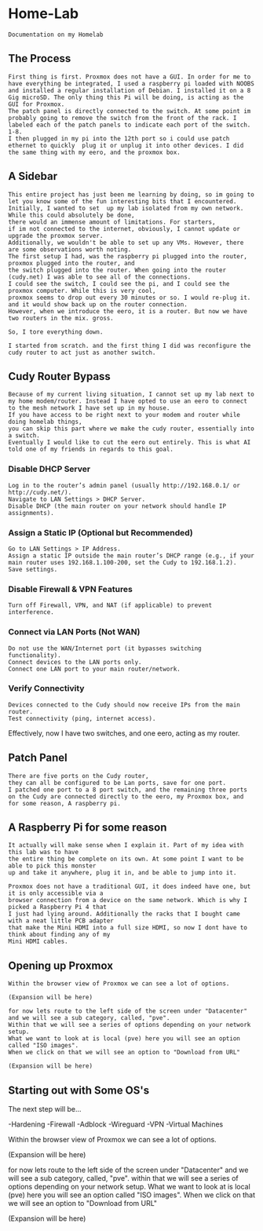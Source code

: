 # Home-Lab
    Documentation on my Homelab

## The Process ##

    First thing is first. Proxmox does not have a GUI. In order for me to have everything be integrated, I used a raspberry pi loaded with NOOBS and installed a regular installation of Debian. I installed it on a 8 Gig microSD. The only thing this Pi will be doing, is acting as the GUI for Proxmox.
    The patch panel is directly connected to the switch. At some point im probably going to remove the switch from the front of the rack. I labeled each of the patch panels to indicate each port of the switch. 1-8. 
    I then plugged in my pi into the 12th port so i could use patch ethernet to quickly  plug it or unplug it into other devices. I did the same thing with my eero, and the proxmox box.

## A Sidebar ##

    This entire project has just been me learning by doing, so im going to let you know some of the fun interesting bits that I encountered.
    Initially, I wanted to set  up my lab isolated from my own network. While this could absolutely be done, 
    there would an immense amount of limitations. For starters, 
    if im not connected to the internet, obviously, I cannot update or upgrade the proxmox server. 
    Additionally, we wouldn't be able to set up any VMs. However, there are some observations worth noting.
    The first setup I had, was the raspberry pi plugged into the router, proxmox plugged into the router, and 
    the switch plugged into the router. When going into the router (cudy.net) I was able to see all of the connections. 
    I could see the switch, I could see the pi, and I could see the proxmox computer. While this is very cool, 
    proxmox seems to drop out every 30 minutes or so. I would re-plug it. and it would show back up on the router connection.
    However, when we introduce the eero, it is a router. But now we have two routers in the mix. gross. 
   
    So, I tore everything down.
    
    I started from scratch. and the first thing I did was reconfigure the cudy router to act just as another switch. 

## Cudy Router Bypass ##

    Because of my current living situation, I cannot set up my lab next to my home modem/router. Instead I have opted to use an eero to connect to the mesh network I have set up in my house.
    If you have access to be right next to your modem and router while doing homelab things, 
    you can skip this part where we make the cudy router, essentially into a switch. 
    Eventually I would like to cut the eero out entirely. This is what AI told one of my friends in regards to this goal.

   ### Disable DHCP Server ###

    Log in to the router’s admin panel (usually http://192.168.0.1/ or http://cudy.net/).
    Navigate to LAN Settings > DHCP Server.
    Disable DHCP (the main router on your network should handle IP assignments).

   ### Assign a Static IP (Optional but Recommended) ###

    Go to LAN Settings > IP Address.
    Assign a static IP outside the main router’s DHCP range (e.g., if your main router uses 192.168.1.100-200, set the Cudy to 192.168.1.2).
    Save settings.

  ### Disable Firewall & VPN Features ###

    Turn off Firewall, VPN, and NAT (if applicable) to prevent interference.

  ### Connect via LAN Ports (Not WAN) ###

    Do not use the WAN/Internet port (it bypasses switching functionality).
    Connect devices to the LAN ports only.
    Connect one LAN port to your main router/network.

  ### Verify Connectivity ###

    Devices connected to the Cudy should now receive IPs from the main router.
    Test connectivity (ping, internet access).


Effectively, now I have two switches, and one eero, acting as my router.

## Patch Panel ##

    There are five ports on the Cudy router, 
    they can all be configured to be Lan ports, save for one port.
    I patched one port to a 8 port switch, and the remaining three ports
    on the Cudy are connected directly to the eero, my Proxmox box, and 
    for some reason, A raspberry pi.

## A Raspberry Pi for some reason ##

    It actually will make sense when I explain it. Part of my idea with this lab was to have
    the entire thing be complete on its own. At some point I want to be able to pick this monster
    up and take it anywhere, plug it in, and be able to jump into it. 

    Proxmox does not have a traditional GUI, it does indeed have one, but it is only accessible via a 
    browser connection from a device on the same network. Which is why I picked a Raspberry Pi 4 that
    I just had lying around. Additionally the racks that I bought came with a neat little PCB adapter 
    that make the Mini HDMI into a full size HDMI, so now I dont have to think about finding any of my 
    Mini HDMI cables. 

## Opening up Proxmox ##

    Within the browser view of Proxmox we can see a lot of options. 

    (Expansion will be here)

    for now lets route to the left side of the screen under "Datacenter" and we will see a sub category, called, "pve". 
    Within that we will see a series of options depending on your network setup. 
    What we want to look at is local (pve) here you will see an option called "ISO images". 
    When we click on that we will see an option to "Download from URL" 
    
    (Expansion will be here)

## Starting out with Some OS's ##

    
    
    

The next step will be...

-Hardening
-Firewall
-Adblock
-Wireguard
-VPN
-Virtual Machines

Within the browser view of Proxmox we can see a lot of options. 

(Expansion will be here)

for now lets route to the left side of the screen under "Datacenter" and we will see a sub category, called, "pve". within that we will see a series of options depending on your network setup. What we want to look at is local (pve) here you will see an option called "ISO images". When we click on that we will see an option to "Download from URL" 


(Expansion will be here)

